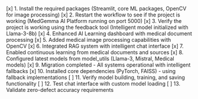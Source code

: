 [x] 1. Install the required packages (Streamlit, core ML packages, OpenCV for image processing)
[x] 2. Restart the workflow to see if the project is working (MedGemma AI Platform running on port 5000)
[x] 3. Verify the project is working using the feedback tool (Intelligent model initialized with Llama-3-8b)
[x] 4. Enhanced AI Learning dashboard with medical document processing
[x] 5. Added medical image processing capabilities with OpenCV
[x] 6. Integrated RAG system with intelligent chat interface
[x] 7. Enabled continuous learning from medical documents and sources
[x] 8. Configured latest models from model_utils (Llama-3, Mistral, Medical models)
[x] 9. Migration completed - All systems operational with intelligent fallbacks
[x] 10. Installed core dependencies (PyTorch, FAISS) - using fallback implementations
[ ] 11. Verify model building, training, and saving functionality
[ ] 12. Test chat interface with custom model loading
[ ] 13. Validate zero-defect accuracy requirements